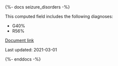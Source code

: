 {%- docs seizure_disorders -%}

This computed field includes the following diagnoses:


- G40%
- R56%


[Document link](https://docs.google.com/document/d/1LAPQSYqRGDh6OOYR4kNXkAqPqFpKFNWR354d91hfhm0/edit)

Last updated: 2021-03-01

{%- enddocs -%}

